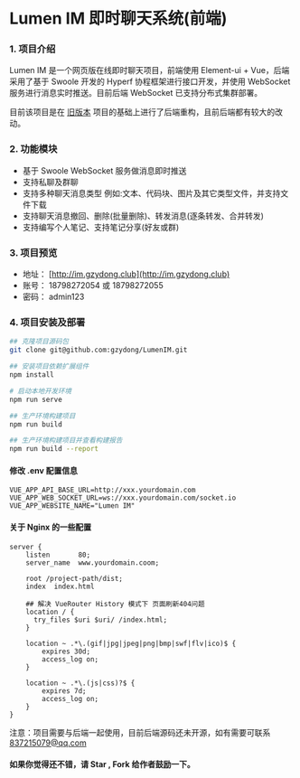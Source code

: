 # Lumen IM 即时聊天系统(前端)

### 1. 项目介绍
Lumen IM 是一个网页版在线即时聊天项目，前端使用 Element-ui + Vue，后端采用了基于 Swoole 开发的 Hyperf 协程框架进行接口开发，并使用 WebSocket 服务进行消息实时推送。目前后端 WebSocket 已支持分布式集群部署。

目前该项目是在 [旧版本](https://github.com/gzydong/LumenIM/tree/v1.0.0) 项目的基础上进行了后端重构，且前后端都有较大的改动。

### 2. 功能模块
- 基于 Swoole WebSocket 服务做消息即时推送
- 支持私聊及群聊
- 支持多种聊天消息类型 例如:文本、代码块、图片及其它类型文件，并支持文件下载
- 支持聊天消息撤回、删除(批量删除)、转发消息(逐条转发、合并转发)
- 支持编写个人笔记、支持笔记分享(好友或群)

### 3. 项目预览
- 地址： [http://im.gzydong.club](http://im.gzydong.club)
- 账号： 18798272054 或 18798272055
- 密码： admin123

### 4. 项目安装及部署
```bash
## 克隆项目源码包
git clone git@github.com:gzydong/LumenIM.git

## 安装项目依赖扩展组件
npm install

# 启动本地开发环境
npm run serve

## 生产环境构建项目
npm run build

## 生产环境构建项目并查看构建报告
npm run build --report
```

#### 修改 .env 配置信息

```env
VUE_APP_API_BASE_URL=http://xxx.yourdomain.com
VUE_APP_WEB_SOCKET_URL=ws://xxx.yourdomain.com/socket.io
VUE_APP_WEBSITE_NAME="Lumen IM"
```

#### 关于 Nginx 的一些配置
```nginx
server {
    listen       80;
    server_name  www.yourdomain.coom;

    root /project-path/dist;
    index  index.html

    ## 解决 VueRouter History 模式下 页面刷新404问题
    location / {
      try_files $uri $uri/ /index.html;
    }

    location ~ .*\.(gif|jpg|jpeg|png|bmp|swf|flv|ico)$ {
        expires 30d;
        access_log on;
    }

    location ~ .*\.(js|css)?$ {
        expires 7d;
        access_log on;
    }
}
```
注意：项目需要与后端一起使用，目前后端源码还未开源，如有需要可联系 837215079@qq.com

#### 如果你觉得还不错，请 Star , Fork 给作者鼓励一下。